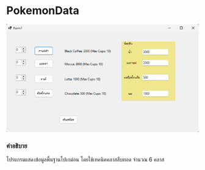 # PokemonData


![ตัวอย่า](https://github.com/Jessadaruk/Machine_Drink/blob/main/MachineDrink/Coffee/Screenshot%202025-02-03%20203427.png)

### คำอธิบาย
โปรแกรมแสดงข้อมูลพื้นฐานโปเกม่อน โดยใช้เทคนิคคลาสสืบทอด จำนวณ 6 คลาส
